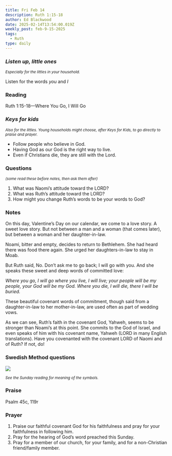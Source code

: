 ```yaml
---
title: Fri Feb 14
description: Ruth 1:15-18
author: Ed Blackwood
date: 2025-02-14T13:54:00.019Z
weekly_post: feb-9-15-2025
tags:
  - Ruth
type: daily
---
```

### *Listen up, little ones*

<div><small><i>Especially for the littles in your household.</i></small></div>

Listen for the words *you* and *I*

### Reading

Ruth 1:15-18—Where You Go, I Will Go

### *Keys for kids*

<div><small><i>Also for the littles. Young households might choose, after Keys for Kids, to go directly to praise and prayer.</i></small></div>

* Follow people who believe in God.
* Having God as our God is the right way to live.
* Even if Christians die, they are still with the Lord.

### Questions

<div><small><i>(some read these before notes, then ask them after)</i></small></div>

1. What was Naomi’s attitude toward the LORD?
2. What was Ruth’s attitude toward the LORD?
3. How might you change Ruth’s words to be your words to God?

### Notes

On this day, Valentine’s Day on our calendar, we come to a love story. A sweet love story. But not between a man and a woman (that comes later), but between a woman and her daughter-in-law. 

Noami, bitter and empty, decides to return to Bethlehem. She had heard there was food there again. She urged her daughters-in-law to stay in Moab.

But Ruth said, No. Don’t ask me to go back; I will go with you. And she speaks these sweet and deep words of committed love:

*Where you go, I will go
where you live, I will live; 
your people will be my people, 
your God will be my God. 
Where you die, I will die, 
there I will be buried.* 

These beautiful covenant words of commitment, though said from a daughter-in-law to her mother-in-law, are used often as part of wedding vows.

As we can see, Ruth’s faith in the covenant God, Yahweh, seems to be stronger than Noami’s at this point. She commits to the God of Israel, and even speaks of him with his covenant name, Yahweh (LORD in many English translations). Have you covenanted with the covenant LORD of Naomi and of Ruth? If not, do!

### Swedish Method questions

![](/static/img/family_worship_study_ed-swedish_questions.png)

<div><small><i>See the Sunday reading for meaning of the symbols.</i></small></div>

### Praise

P﻿salm 45c, 119r

### Prayer

1. Praise our faithful covenant God for his faithfulness and pray for your faithfulness in following him.
2. Pray for the hearing of God’s word preached this Sunday.
3. Pray for a member of our church, for your family, and for a non-Christian friend/family member.
